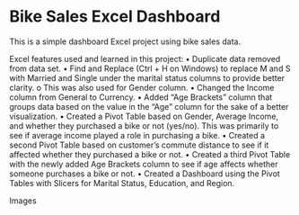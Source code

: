 # Bike Sales Excel Dashboard

This is a simple dashboard Excel project using bike sales data.

Excel features used and learned in this project:
•	Duplicate data removed from data set.
•	Find and Replace (Ctrl + H on Windows) to replace M and S with Married and Single under the marital status columns to provide better clarity.
o	This was also used for Gender column.
•	Changed the Income column from General to Currency.
•	Added “Age Brackets” column that groups data based on the value in the “Age” column for the sake of a better visualization.
•	Created a Pivot Table based on Gender, Average Income, and whether they purchased a bike or not (yes/no). This was primarily to see if average income played a role in purchasing a bike.
•	Created a second Pivot Table based on customer’s commute distance to see if it affected whether they purchased a bike or not.
•	Created a third Pivot Table with the newly added Age Brackets column to see if age affects whether someone purchases a bike or not.
•	Created a Dashboard using the Pivot Tables with Slicers for Marital Status, Education, and Region.

Images
